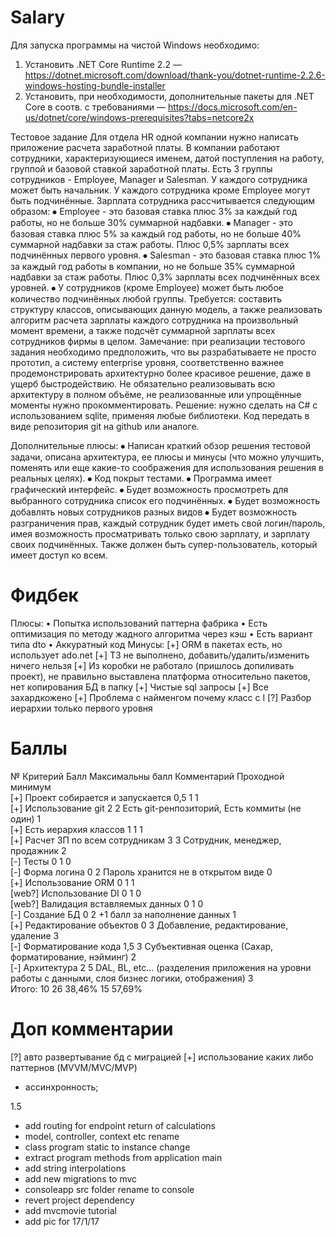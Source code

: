 # Salary

Для запуска программы на чистой Windows необходимо:
1. Установить .NET Core Runtime 2.2 — https://dotnet.microsoft.com/download/thank-you/dotnet-runtime-2.2.6-windows-hosting-bundle-installer
2. Установить, при необходимости, дополнительные пакеты для .NET Core в соотв. с требованиями — https://docs.microsoft.com/en-us/dotnet/core/windows-prerequisites?tabs=netcore2x

Тестовое задание
Для отдела HR одной компании нужно написать приложение расчета заработной платы.
В компании работают сотрудники, характеризующиеся именем, датой поступления на работу, группой и базовой ставкой заработной платы.
Есть 3 группы сотрудников - Employee, Manager и Salesman. У каждого сотрудника может быть начальник. У каждого сотрудника кроме Employee могут быть подчинённые.
Зарплата сотрудника рассчитывается следующим образом:
⦁	Employee - это базовая ставка плюс 3% за каждый год работы, но не больше 30% суммарной надбавки. 
⦁	Manager - это базовая ставка плюс 5% за каждый год работы, но не больше 40% суммарной надбавки за стаж работы. Плюс 0,5% зарплаты всех подчинённых первого уровня.
⦁	Salesman - это базовая ставка плюс 1% за каждый год работы в компании, но не больше 35% суммарной надбавки за стаж работы. Плюс 0,3% зарплаты всех подчинённых всех уровней.
⦁	У сотрудников (кроме Employee) может быть любое количество подчинённых любой группы.
Требуется: составить структуру классов, описывающих данную модель, а также реализовать алгоритм расчета зарплаты каждого сотрудника на произвольный момент времени, а также подсчёт суммарной зарплаты всех сотрудников фирмы в целом.
Замечание: при реализации тестового задания необходимо предположить, что вы разрабатываете не просто прототип, а систему enterprise уровня, соответственно важнее продемонстрировать архитектурно более красивое решение, даже в ущерб быстродействию. Не обязательно реализовывать всю архитектуру в полном объёме, не реализованные или упрощённые моменты нужно прокомментировать.
Решение: нужно сделать на C# с использованием sqlite, применяя любые библиотеки.
Код передать в виде репозитория git на github или аналоге.

Дополнительные плюсы:
⦁	Написан краткий обзор решения тестовой задачи, описана архитектура, ее плюсы и минусы (что можно улучшить, поменять или еще какие-то соображения для использования решения в реальных целях).
⦁	Код покрыт тестами.
⦁	Программа имеет графический интерфейс.
⦁	Будет возможность просмотреть для выбранного сотрудника список его подчинённых.
⦁	Будет возможность добавлять новых сотрудников разных видов
⦁	Будет возможность разграничения прав, каждый сотрудник будет иметь свой логин/пароль, имея возможность просматривать только свою зарплату, и зарплату своих подчинённых. Также должен быть супер-пользователь, который имеет доступ ко всем.

# Фидбек

Плюсы:
• Попытка использований паттерна фабрика
• Есть оптимизация по методу жадного алгоритма через кэш
• Есть вариант типа dto
• Аккуратный код
Минусы:
[+] ORM в пакетах есть, но использует ado.net
[+] ТЗ не выполнено, добавить/удалить/изменить ничего нельзя
[+] Из коробки не работало (пришлось допиливать проект), не правильно выставлена платформа относительно пакетов, нет копирования БД в папку
[+] Чистые sql запросы
[+] Все захардкожено
[+] Проблема с найменгом почему класс с I
[?] Разбор иерархии только первого уровня
 
# Баллы

№	Критерий	Балл	Максимальны балл	Комментарий		Проходной минимум			
[+]	Проект собирается и запускается	0,5	1			1			
[+]	Использование git	2	2	Есть git-ренпозиторий, Есть коммиты (не один)		1			
[+]	Есть иерархия классов	1	1			1			
[+]	Расчет ЗП по всем сотрудникам	3	3	Сотрудник, менеджер, продажник		2			
[-]	Тесты	0	1			0			
[-]	Форма логина	0	2	Пароль хранится не в открытом виде		0			
[+]	Использование ORM	0	1			1			
[web?]	Использование DI	0	1			0			
[web?]	Валидация вставляемых данных	0	1			0			
[-]	Создание БД	0	2	+1 балл за наполнение данных		1			
[+]	Редактирование объектов	0	3	Добавление, редактирование, удаление		3			
[-]	Форматирование кода	1,5	3	Субъективная оценка (Сахар, форматирование, нэйминг)		2			
[-]	Архитектура	2	5	DAL, BL, etc... (разделения приложения на уровни работы с данными, слоя бизнес логики, отображения)		3			
Итого:		10	26	38,46%		15	57,69%		
									
# Доп комментарии

[?] авто развертывание бд с миграцией
[+] использование каких либо паттернов (MVVM/MVC/MVP)
- ассинхронность;

1.5

- add routing for endpoint return of calculations
- model, controller, context etc rename
- class program static to instance change
- extract program methods from application main
- add string interpolations
- add new migrations to mvc
- consoleapp src folder rename to console
- revert project dependency
- add mvcmovie tutorial
- add pic for 17/1/17